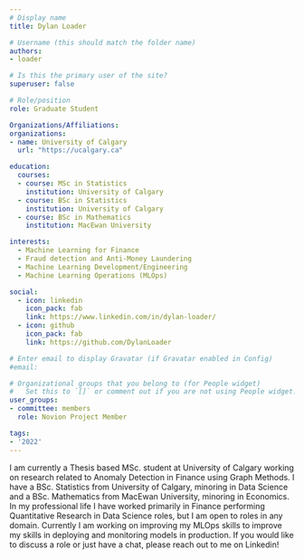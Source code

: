 ```yaml
---
# Display name
title: Dylan Loader

# Username (this should match the folder name)
authors:
- loader

# Is this the primary user of the site?
superuser: false

# Role/position
role: Graduate Student

Organizations/Affiliations:
organizations:
- name: University of Calgary
  url: "https://ucalgary.ca"

education:
  courses:
  - course: MSc in Statistics
    institution: University of Calgary
  - course: BSc in Statistics
    institution: University of Calgary
  - course: BSc in Mathematics
    institution: MacEwan University

interests:
  - Machine Learning for Finance
  - Fraud detection and Anti-Money Laundering
  - Machine Learning Development/Engineering
  - Machine Learning Operations (MLOps)

social:
  - icon: linkedin
    icon_pack: fab
    link: https://www.linkedin.com/in/dylan-loader/
  - icon: github
    icon_pack: fab
    link: https://github.com/DylanLoader

# Enter email to display Gravatar (if Gravatar enabled in Config)
#email:

# Organizational groups that you belong to (for People widget)
#   Set this to `[]` or comment out if you are not using People widget.
user_groups:
- committee: members
  role: Novion Project Member

tags:
- '2022'
---
```

I am currently a Thesis based MSc. student at University of Calgary working on
research related to Anomaly Detection in Finance using Graph Methods. I have a
BSc. Statistics from University of Calgary, minoring in Data Science and a BSc.
Mathematics from MacEwan University, minoring in Economics. In my professional
life I have worked primarily in Finance performing Quantitative Research in Data
Science roles, but I am open to roles in any domain. Currently I am working on
improving my MLOps skills to improve my skills in deploying and monitoring
models in production. If you would like to discuss a role or just have a chat,
please reach out to me on Linkedin!

